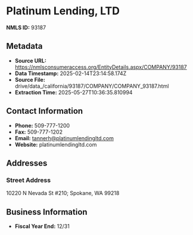 # Platinum Lending, LTD

**NMLS ID:** 93187

## Metadata
- **Source URL:** https://nmlsconsumeraccess.org/EntityDetails.aspx/COMPANY/93187
- **Data Timestamp:** 2025-02-14T23:14:58.174Z
- **Source File:** drive/data_/california/93187/COMPANY/COMPANY_93187.html
- **Extraction Time:** 2025-05-27T10:36:35.810994

## Contact Information
- **Phone:** 509-777-1200
- **Fax:** 509-777-1202
- **Email:** tannerh@platinumlendingltd.com
- **Website:** platinumlendingltd.com

## Addresses
### Street Address
10220 N Nevada St #210; Spokane, WA 99218

## Business Information
- **Fiscal Year End:** 12/31
